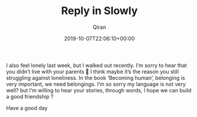﻿---
title: Reply in Slowly
author: Qiran
type: post
date: 2019-10-07T22:06:10+00:00
aliases: ["/replay-in-slowly/"]
wm_record_added:
  - added
s:
  - Letter
  - Loneliness
---
I also feel lonely last week, but I walked out recently.
I&#8217;m sorry to hear that you didn&#8217;t live with your parents 🙁
I think maybe it&#8217;s the reason you still struggling against loneliness.
In the book &#8216;Becoming human&#8217;, belonging is very important, we need belongings.
I&#8217;m so sorry my language is not very well? but I&#8217;m willing to hear your stories, through words, I hope we can build a good friendship ?

Have a good day
